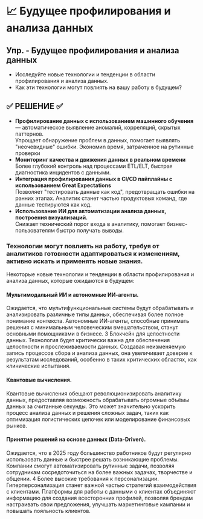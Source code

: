 # 📈 Будущее профилирования и анализа данных

## Упр. - Будущее профилирования и анализа данных
- Исследуйте новые технологии и тенденции в области профилирования и анализа данных.
- Как эти технологии могут повлиять на вашу работу в будущем?
## ✅ РЕШЕНИЕ ✅ 

- **Профилирование данных с использованием машинного обучения** — автоматическое выявление аномалий, корреляций, скрытых паттернов.\
Упрощает обнаружение проблем в данных, помогает выявлять "неочевидные" ошибки. Экономиn время, затраченное на рутинные проверки
- **Мониторинг качества и движения данных в реальном времени**\
Более глубокий контроль над процессами ETL/ELT, быстрая диагностика инцидентов с данными.
- **Интеграция профилирования данных в CI/CD пайплайны с использованием Great Expectations**\
Позволяет "тестировать данные как код", предотвращать ошибки на ранних этапах. Аналитик станет частью продуктовых команд, где данные тестируются как код.
- **Использование ИИ для автоматизации анализа данных, построения визуализаций.**\
Снижает технический порог входа в аналитику, помогает бизнес-пользователям быстро получать выводы.

### Технологии могут повлиять на работу, требуя от аналитиков готовности адаптироваться к изменениям, активно искать и применять новые знания. 

Некоторые новые технологии и тенденции в области профилирования и анализа данных, которые ожидаются в будущем:

#### Мультимодальный ИИ и автономные ИИ-агенты. 
Ожидается, что мультифункциональные системы будут обрабатывать и анализировать различные типы данных, обеспечивая более полное понимание контекста. Автономные ИИ-агенты, способные принимать решения с минимальным человеческим вмешательством, станут основными помощниками в бизнесе. 3
Блокчейн для целостности данных. Технология будет критически важна для обеспечения целостности и прослеживаемости данных. Создавая неизменяемую запись процессов сбора и анализа данных, она увеличивает доверие к результатам исследований, особенно в таких критических областях, как клинические испытания. 

#### Квантовые вычисления. 
Квантовые вычисления обещают революционизировать аналитику данных, предоставляя возможность обрабатывать огромные объёмы данных за считанные секунды. Это может значительно ускорить процесс анализа данных и решения сложных задач, таких как оптимизация логистических цепочек или моделирование финансовых рынков. 
#### Принятие решений на основе данных (Data-Driven). 
Ожидается, что в 2025 году большинство работников будут регулярно использовать данные и быстрее решать возникающие проблемы. Компании смогут автоматизировать рутинные задачи, позволяя сотрудникам сосредоточиться на более важных задачах, творчестве и общении. 4
Более высокие требования к персонализации. Гиперперсонализация станет важной частью стратегий взаимодействия с клиентами. Платформы для работы с данными о клиентах объединяют информацию для создания всесторонних профилей, позволяя брендам настраивать свои предложения, улучшать маркетинговые кампании и повышать лояльность клиентов. 

